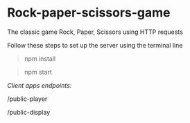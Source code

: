 # Rock-paper-scissors-game
The classic game Rock, Paper, Scissors using HTTP requests

Follow these steps to set up the server using the terminal line

> npm install

> npm start

*Client apps endpoints:*

/public-player

/public-display
